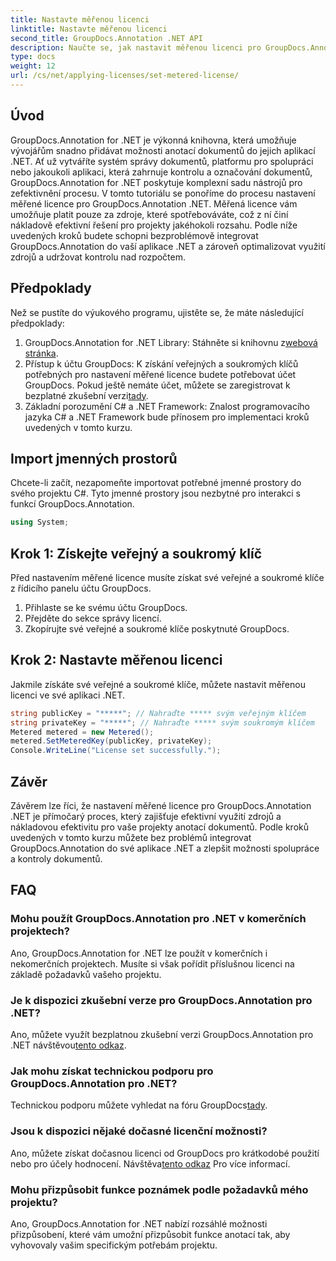 ```yaml
---
title: Nastavte měřenou licenci
linktitle: Nastavte měřenou licenci
second_title: GroupDocs.Annotation .NET API
description: Naučte se, jak nastavit měřenou licenci pro GroupDocs.Annotation .NET pro využití zdrojů a možnosti anotací dokumentů ve vašich aplikacích .NET.
type: docs
weight: 12
url: /cs/net/applying-licenses/set-metered-license/
---
```

## Úvod
GroupDocs.Annotation for .NET je výkonná knihovna, která umožňuje vývojářům snadno přidávat možnosti anotací dokumentů do jejich aplikací .NET. Ať už vytváříte systém správy dokumentů, platformu pro spolupráci nebo jakoukoli aplikaci, která zahrnuje kontrolu a označování dokumentů, GroupDocs.Annotation for .NET poskytuje komplexní sadu nástrojů pro zefektivnění procesu.
V tomto tutoriálu se ponoříme do procesu nastavení měřené licence pro GroupDocs.Annotation .NET. Měřená licence vám umožňuje platit pouze za zdroje, které spotřebováváte, což z ní činí nákladově efektivní řešení pro projekty jakéhokoli rozsahu. Podle níže uvedených kroků budete schopni bezproblémově integrovat GroupDocs.Annotation do vaší aplikace .NET a zároveň optimalizovat využití zdrojů a udržovat kontrolu nad rozpočtem.
## Předpoklady
Než se pustíte do výukového programu, ujistěte se, že máte následující předpoklady:
1.  GroupDocs.Annotation for .NET Library: Stáhněte si knihovnu z[webová stránka](https://releases.groupdocs.com/annotation/net/).
2. Přístup k účtu GroupDocs: K získání veřejných a soukromých klíčů potřebných pro nastavení měřené licence budete potřebovat účet GroupDocs. Pokud ještě nemáte účet, můžete se zaregistrovat k bezplatné zkušební verzi[tady](https://releases.groupdocs.com/).
3. Základní porozumění C# a .NET Framework: Znalost programovacího jazyka C# a .NET Framework bude přínosem pro implementaci kroků uvedených v tomto kurzu.

## Import jmenných prostorů
Chcete-li začít, nezapomeňte importovat potřebné jmenné prostory do svého projektu C#. Tyto jmenné prostory jsou nezbytné pro interakci s funkcí GroupDocs.Annotation.
```csharp
using System;
```
## Krok 1: Získejte veřejný a soukromý klíč
Před nastavením měřené licence musíte získat své veřejné a soukromé klíče z řídicího panelu účtu GroupDocs.
1. Přihlaste se ke svému účtu GroupDocs.
2. Přejděte do sekce správy licencí.
3. Zkopírujte své veřejné a soukromé klíče poskytnuté GroupDocs.
## Krok 2: Nastavte měřenou licenci
Jakmile získáte své veřejné a soukromé klíče, můžete nastavit měřenou licenci ve své aplikaci .NET.
```csharp
string publicKey = "*****"; // Nahraďte ***** svým veřejným klíčem
string privateKey = "*****"; // Nahraďte ***** svým soukromým klíčem
Metered metered = new Metered();
metered.SetMeteredKey(publicKey, privateKey);
Console.WriteLine("License set successfully.");
```

## Závěr
Závěrem lze říci, že nastavení měřené licence pro GroupDocs.Annotation .NET je přímočarý proces, který zajišťuje efektivní využití zdrojů a nákladovou efektivitu pro vaše projekty anotací dokumentů. Podle kroků uvedených v tomto kurzu můžete bez problémů integrovat GroupDocs.Annotation do své aplikace .NET a zlepšit možnosti spolupráce a kontroly dokumentů.
## FAQ
### Mohu použít GroupDocs.Annotation pro .NET v komerčních projektech?
Ano, GroupDocs.Annotation for .NET lze použít v komerčních i nekomerčních projektech. Musíte si však pořídit příslušnou licenci na základě požadavků vašeho projektu.
### Je k dispozici zkušební verze pro GroupDocs.Annotation pro .NET?
 Ano, můžete využít bezplatnou zkušební verzi GroupDocs.Annotation pro .NET návštěvou[tento odkaz](https://releases.groupdocs.com/).
### Jak mohu získat technickou podporu pro GroupDocs.Annotation pro .NET?
 Technickou podporu můžete vyhledat na fóru GroupDocs[tady](https://forum.groupdocs.com/c/annotation/10).
### Jsou k dispozici nějaké dočasné licenční možnosti?
 Ano, můžete získat dočasnou licenci od GroupDocs pro krátkodobé použití nebo pro účely hodnocení. Návštěva[tento odkaz](https://purchase.groupdocs.com/temporary-license/) Pro více informací.
### Mohu přizpůsobit funkce poznámek podle požadavků mého projektu?
Ano, GroupDocs.Annotation for .NET nabízí rozsáhlé možnosti přizpůsobení, které vám umožní přizpůsobit funkce anotací tak, aby vyhovovaly vašim specifickým potřebám projektu.